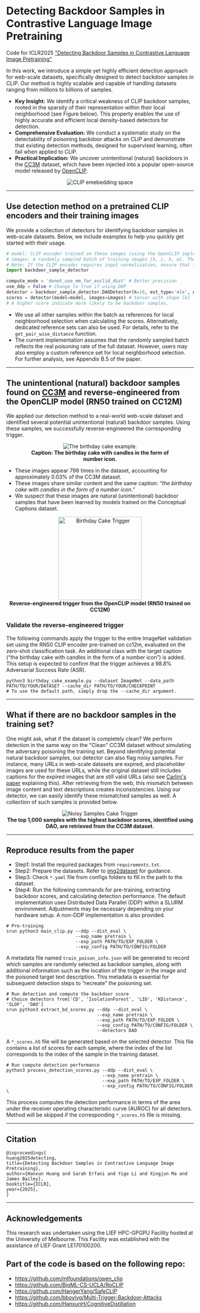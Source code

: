 # Detecting Backdoor Samples in Contrastive Language Image Pretraining

Code for ICLR2025 ["Detecting Backdoor Samples in Contrastive Language Image Pretraining"](https://openreview.net/forum?id=KmQEsIfhr9)

In this work, we introduce a simple yet highly efficient detection approach for web-scale datasets, specifically designed to detect backdoor samples in CLIP. Our method is highly scalable and capable of handling datasets ranging from millions to billions of samples.

- **Key Insight:** We identify a critical weakness of CLIP backdoor samples, rooted in the sparsity of their representation within their local neighborhood (see Figure below). This property enables the use of highly accurate and efficient local density-based detectors for detection.
- **Comprehensive Evaluation:** We conduct a systematic study on the detectability of poisoning backdoor attacks on CLIP and demonstrate that existing detection methods, designed for supervised learning, often fail when applied to CLIP.
- **Practical Implication:** We uncover unintentional (natural) backdoors in the [CC3M](https://ai.google.com/research/ConceptualCaptions/) dataset, which have been injected into a popular open-source model released by [OpenCLIP](https://github.com/mlfoundations/open_clip).

<div style="display: flex; flex-direction: column; align-items: center; width: 75%; height: auto; margin: auto">
  <img src="assets/demo.png" alt="CLIP emebedding space" />
</div>


---

## Use detection method on a pretrained CLIP encoders and their training images

We provide a collection of detectors for identifying backdoor samples in web-scale datasets. Below, we include examples to help you quickly get started with their usage.

```python
# model: CLIP encoder trained on these images (using the OpenCLIP implementation)
# images: A randomly sampled batch of training images [b, c, h, w]. The larger the batch, the better.
# Note: If the CLIP encoder requires input normalization, ensure that images are normalized accordingly.
import backdoor_sample_detector

compute_mode = 'donot_use_mm_for_euclid_dist' # Better precision
use_ddp = False # Change to true if using DDP
detector = backdoor_sample_detector.DAODetector(k=16, est_type='mle', gather_distributed=use_ddp, compute_mode=compute_mode)
scores = detector(model=model, images=images) # tensor with shape [b]
# A higher score indicate more likely to be backdoor samples, 
```

- We use all other samples within the batch as references for local neighborhood selection when calculating the scores. Alternatively, dedicated reference sets can also be used. For details, refer to the `get_pair_wise_distance` function.
- The current implementation assumes that the randomly sampled batch reflects the real poisoning rate of the full dataset. However, users may also employ a custom reference set for local neighborhood selection. For further analysis, see Appendix B.5 of the paper.

---
## The unintentional (natural) backdoor samples found on [CC3M](https://ai.google.com/research/ConceptualCaptions/) and reverse-engineered from the OpenCLIP model (RN50 trained on CC12M)

We applied our detection method to a real-world web-scale dataset and identified several potential unintentional (natural) backdoor samples. Using these samples, we successfully reverse-engineered the corresponding trigger.

<div style="display: flex; flex-direction: column; align-items: center; width: 75%; height: auto; margin: auto">
  <img src="assets/birthday_cake.png" alt="The birthday cake example." />
  <div align="center">
    <b>Caption: The birthday cake with candles in the form of number icon.</b>
  </div>
</div>


- These images appear 798 times in the dataset, accounting for approximately 0.03% of the CC3M dataset.
- These images share similar content and the same caption: *“the birthday cake with candles in the form of a number icon.”*
- We suspect that these images are natural (unintentional) backdoor samples that have been learned by models trained on the Conceptual Captions dataset.


<div style="display: flex; flex-direction: column; align-items: center;">
  <div align="center">
    <img src="assets/birthday_cake_openclip_trigger_example.png" alt="Birthday Cake Trigger" width="224" height="224"  />
  </div>
  <div align="center">
    <b>Reverse-engineered trigger from the OpenCLIP model (RN50 trained on CC12M)</b> 
  </div>
</div>

### Validate the reverse-engineered trigger

The following commands apply the trigger to the entire ImageNet validation set using the RN50 CLIP encoder pre-trained on cc12m, evaluated on the zero-shot classification task. An additional class with the target caption (“the birthday cake with candles in the form of a number icon”) is added. This setup is expected to confirm that the trigger achieves a 98.8% Adversarial Success Rate (ASR).

```shell
python3 birthday_cake_example.py --dataset ImageNet --data_path PATH/TO/YOUR/DATASET --cache_dir PATH/TO/YOUR/CHECKPOINT
# To use the default path, simply drop the --cache_dir argument.
```

---
## What if there are no backdoor samples in the training set?


One might ask, what if the dataset is completely clean? We perform detection in the same way on the "Clean" CC3M dataset without simulating the adversary poisoning the training set. Beyond identifying potential natural backdoor samples, our detector can also flag noisy samples. For instance, many URLs in web-scale datasets are expired, and placeholder images are used for these URLs, while the original dataset still includes captions for the expired images that are still valid URLs (also see [Carlini's paper](https://arxiv.org/pdf/2302.10149) explaining this). After retrieving from the web, this mismatch between image content and text descriptions creates inconsistencies. Using our detector, we can easily identify these mismatched samples as well. A collection of such samples is provided below.



<div style="display: flex; flex-direction: column; align-items: center; width: 100%; height: auto; margin: auto">
  <div align="center">
    <img src="assets/nosiy_samples.png" alt="Noisy Samples Cake Trigger"/>
  </div>
  <div align="center">
    <b>The top 1,000 samples with the highest backdoor scores, identified using DAO, are retrieved from the CC3M dataset.  </b> 
  </div>
</div>

---

## Reproduce results from the paper

- Step1: Install the required packages from `requirements.txt`.
- Step2: Prepare the datasets. Refer to [img2dataset](https://github.com/rom1504/img2dataset) for guidance. 
- Step3: Check `*.yaml` file from configs folders to fill in the path to the dataset.
- Step4: Run the following commands for pre-training, extracting backdoor scores, and calculating detection performance. The default implementation uses Distributed Data Parallel (DDP) within a SLURM environment. Adjustments may be necessary depending on your hardware setup. A non-DDP implementation is also provided.

```console
# Pre-training
srun python3 main_clip.py --ddp --dist_eval \
                          --exp_name pretrain \
                          --exp_path PATH/TO/EXP_FOLDER \ 
                          --exp_config PATH/TO/CONFIG/FOLDER 
```
A metadata file named `train_poison_info.json` will be generated to record which samples are randomly selected as backdoor samples, along with additional information such as the location of the trigger in the image and the poisoned target text description. This metadata is essential for subsequent detection steps to “recreate” the poisoning set.

```console
# Run detection and compute the backdoor score
# Choice detectors from['CD', 'IsolationForest', 'LID', 'KDistance', 'SLOF', 'DAO']
srun python3 extract_bd_scores.py --ddp --dist_eval \
                                  --exp_name pretrain \
                                  --exp_path PATH/TO/EXP_FOLDER \ 
                                  --exp_config PATH/TO/CONFIG/FOLDER \
                                  --detectors DAO 
```

A `*_scores.h5` file will be generated based on the selected detector. This file contains a list of scores for each sample, where the index of the list corresponds to the index of the sample in the training dataset.

```console
# Run compute detection performance
python3 process_detection_scores.py --ddp --dist_eval \
                                    --exp_name pretrain \
                                    --exp_path PATH/TO/EXP_FOLDER \ 
                                    --exp_config PATH/TO/CONFIG/FOLDER \
```
This process computes the detection performance in terms of the area under the receiver operating characteristic curve (AUROC) for all detectors. Method will be skipped if the corresponding `*_scores.h5` file is missing.

---
## Citation
```
@inproceedings{
huang2025detecting,
title={Detecting Backdoor Samples in Contrastive Language Image Pretraining},
author={Hanxun Huang and Sarah Erfani and Yige Li and Xingjun Ma and James Bailey},
booktitle={ICLR},
year={2025},
}
```

---
## Acknowledgements
This research was undertaken using the LIEF HPC-GPGPU Facility hosted at the University of Melbourne. This Facility was established with the assistance of LIEF Grant LE170100200.

## Part of the code is based on the following repo:
- https://github.com/mlfoundations/open_clip
- https://github.com/BigML-CS-UCLA/RoCLIP
- https://github.com/HangerYang/SafeCLIP
- https://github.com/bboylyg/Multi-Trigger-Backdoor-Attacks
- https://github.com/HanxunH/CognitiveDistillation

